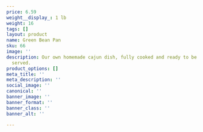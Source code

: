 ```yaml
---
price: 6.59
weight__display_: 1 lb
weight: 16
tags: []
layout: product
name: Green Bean Pan
sku: 66
image: ''
description: Our own homemade cajun dish, fully cooked and ready to be heated and
  served.
product_options: []
meta_title: ''
meta_description: ''
social_image: ''
canonical: ''
banner_image: ''
banner_format: ''
banner_class: ''
banner_alt: ''

---
```

